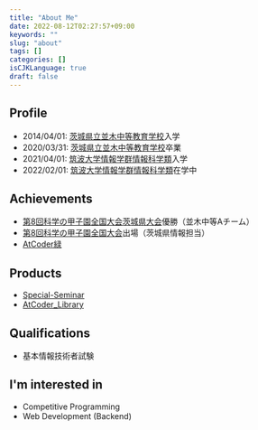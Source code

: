 ```yaml
---
title: "About Me"
date: 2022-08-12T02:27:57+09:00
keywords: ""
slug: "about"
tags: []
categories: []
isCJKLanguage: true
draft: false
---
```


## Profile

- 2014/04/01: [茨城県立並木中等教育学校](https://www.namiki-cs.ibk.ed.jp)入学
- 2020/03/31: [茨城県立並木中等教育学校](https://www.namiki-cs.ibk.ed.jp)卒業
- 2021/04/01: [筑波大学情報学群情報科学類](https://www.coins.tsukuba.ac.jp)入学
- 2022/02/01: [筑波大学情報学群情報科学類](https://www.coins.tsukuba.ac.jp)在学中

## Achievements

- [第8回科学の甲子園全国大会茨城県大会](http://www.tsukuba-banpaku.jp/spread/detail/id=127)優勝（並木中等Aチーム）
- [第8回科学の甲子園全国大会](https://koushien.jst.go.jp/koushien/tournament/2018/index.html)出場（茨城県情報担当）
- [AtCoder緑](https://atcoder.jp/users/JunyaOkabe)

## Products

- [Special-Seminar](https://github.com/Okabe-Junya/Special-Seminar)
- [AtCoder_Library](https://okabe-junya.github.io/AtCoder_Library/)

## Qualifications

- 基本情報技術者試験

## I'm interested in

- Competitive Programming
- Web Development (Backend)
